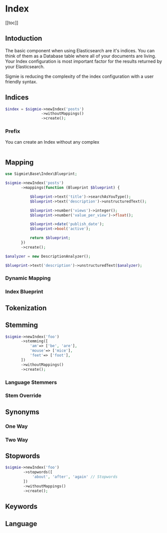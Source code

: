 # Index

[[toc]]

## Intoduction 

The basic component when using Elasticsearch are it's indices. You can think of
them as a Database table where all of your documents are living. Your Index configuration is
most important factor for the results returned by your Elasticsearch.

Sigmie is reducing the complexity of the index configuration with a user friendly syntax.

## Indices
```php
$index = $sigmie->newIndex('posts')
                ->withoutMappings()
                ->create();
```
### Prefix
You can create an Index without any complex 
```php
```
## Mapping
```php
use Sigmie\Base\Index\Blueprint;

$sigmie->newIndex('posts')
       ->mappings(function (Blueprint $blueprint) {

           $blueprint->text('title')->searchAsYouType();
           $blueprint->text('description')->unstructuredText();

           $blueprint->number('views')->integer();
           $blueprint->number('value_per_view')->float();

           $blueprint->date('publish_date');
           $blueprint->bool('active');

           return $blueprint;
       })
       ->create();
```

```php
$analyzer = new DescriptionAnalyzer();

$blueprint->text('description')->unstructuredText($analyzer);
```
### Dynamic Mapping
### Index Blueprint
## Tokenization 
## Stemming
```php
$sigmie->newIndex('foo')
       ->stemming([
           'am'=> ['be', 'are'],
           'mouse'=> ['mice'],
           'feet'=> ['foot'],
       ])
       ->withoutMappings()
       ->create();
```
### Language Stemmers
### Stem Override
## Synonyms
### One Way
### Two Way
## Stopwords
```php
$sigmie->newIndex('foo')
        ->stopwords([
            'about', 'after', 'again' // Stopwords
        ]) 
        ->withoutMappings()
        ->create();
```
## Keywords
## Language 